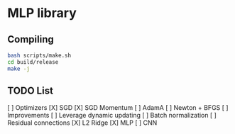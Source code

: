 # MLP library

## Compiling

```bash
bash scripts/make.sh
cd build/release
make -j
```
## TODO List
[ ] Optimizers
    [X] SGD
    [X] SGD Momentum
    [ ] AdamA
    [ ] Newton + BFGS
[ ] Improvements
    [ ] Leverage dynamic updating
    [ ] Batch normalization
    [ ] Residual connections
    [X] L2 Ridge
[X] MLP
[ ] CNN
